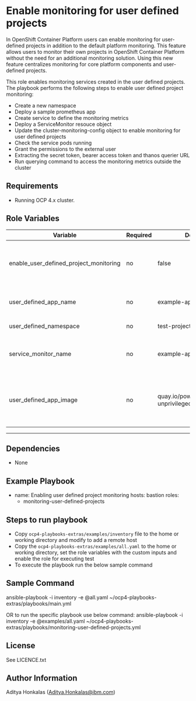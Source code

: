 Enable monitoring for user defined projects 
===========================================

In OpenShift Container Platform users can enable monitoring for user-defined projects in addition to the default platform monitoring. This feature allows users to monitor their own projects in OpenShift Container Platform without the need for an additional monitoring solution. Using this new feature centralizes monitoring for core platform components and user-defined projects.

This role enables monitoring services created in the user defined projects. The playbook performs the following steps to enable user defined project monitoring:
 - Create a new namespace
 - Deploy a sample prometheus app
 - Create service to define the monitoring metrics
 - Deploy a ServiceMonitor resouce object
 - Update the cluster-monitoring-config object to enable monitoring for user defined projects
 - Check the service pods running
 - Grant the permissions to the external user
 - Extracting the secret token, bearer access token and thanos querier URL
 - Run querying command to access the monitoring metrics outside the cluster


Requirements
------------

 - Running OCP 4.x cluster.


Role Variables
--------------

| Variable                               | Required | Default                                      | Comments                                                                             |
|----------------------------------------|----------|----------------------------------------------|--------------------------------------------------------------------------------------|
| enable_user_defined_project_monitoring | no       | false                                        | Flag to enable monitoring-user-defined-project-monitoring role.                      |
| user_defined_app_name                  | no       | example-app                                  | App name for the user-defined-project.                                               |
| user_defined_namespace                 | no       | test-project1                                | User defined project name.                                                           |
| service_monitor_name                   | no       | example-app-monitor                          | Name of the ServiceMonitor for monitoring user defined app.                          |
| user_defined_app_image                 | no       | quay.io/powercloud/nginx-unprivileged:latest | Container image for deploying user-defined app, user can set any other custom image. |                                                                                                     
--------------------------------------------------------------------------------------------------------------------------------------------------------------------------------------------


Dependencies
------------

 - None


Example Playbook
----------------

  - name: Enabling user defined project monitoring
    hosts: bastion
    roles: 
    - monitoring-user-defined-projects


Steps to run playbook
----------------------

 - Copy `ocp4-playbooks-extras/examples/inventory` file to the home or working directory and modify to add a remote host
 - Copy the `ocp4-playbooks-extras/examples/all.yaml` to the home or working directory, set the role variables with the custom inputs and enable the role for executing test
 - To execute the playbook run the below sample command


Sample Command
---------------

ansible-playbook -i inventory -e @all.yaml ~/ocp4-playbooks-extras/playbooks/main.yml

OR to run the specific playbook use below command:
ansible-playbook -i inventory -e @examples/all.yaml ~/ocp4-playbooks-extras/playbooks/monitoring-user-defined-projects.yml 


License
-------

See LICENCE.txt


Author Information
------------------

Aditya Honkalas (Aditya.Honkalas@ibm.com)
